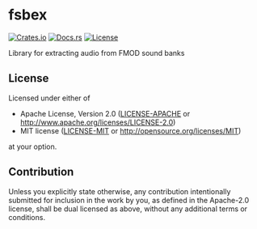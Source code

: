 # fsbex

[![Crates.io](https://img.shields.io/crates/v/fsbex)](https://crates.io/crates/fsbex)
[![Docs.rs](https://img.shields.io/docsrs/fsbex)](https://docs.rs/fsbex)
[![License](https://img.shields.io/crates/l/fsbex)](#license)

Library for extracting audio from FMOD sound banks

## License

Licensed under either of

- Apache License, Version 2.0 ([LICENSE-APACHE](LICENSE-APACHE) or http://www.apache.org/licenses/LICENSE-2.0)
- MIT license ([LICENSE-MIT](LICENSE-MIT) or http://opensource.org/licenses/MIT)

at your option.

## Contribution

Unless you explicitly state otherwise, any contribution intentionally submitted
for inclusion in the work by you, as defined in the Apache-2.0 license, shall be
dual licensed as above, without any additional terms or conditions.
